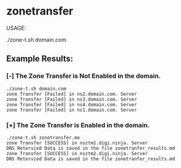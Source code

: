 # zonetransfer

USAGE:

./zone-t.sh domain.com

## Example Results:

### [-] The Zone Transfer is Not Enabled in the domain.
```
./zone-t.sh domain.com
zone Transfer [Failed] in ns2.domain.com. Server
zone Transfer [Failed] in ns3.domain.com. Server
zone Transfer [Failed] in ns4.domain.com. Server
zone Transfer [Failed] in ns1.domain.com. Server
```
### [+] The Zone Transfer is Enabled in the domain. 
```
./zone-t.sh zonetransfer.me
zone Transfer [SUCCESS] in nsztm1.digi.ninja. Server
DNS Retervied Data is saved in the file zonetranfer_results.md
zone Transfer [SUCCESS] in nsztm2.digi.ninja. Server
DNS Retervied Data is saved in the file zonetranfer_results.md
```
